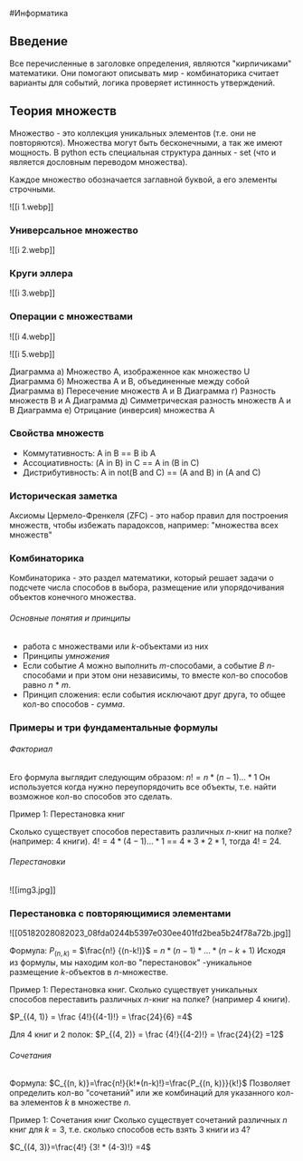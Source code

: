 #Информатика
## Введение

Все перечисленные в заголовке определения, являются "кирпичиками" математики. Они помогают описывать мир - комбинаторика считает варианты для событий, логика проверяет истинность утверждений.

## Теория множеств

Множество - это коллекция уникальных элементов (т.е. они не повторяются). Множества могут быть бесконечными, а так же имеют мощность. В python есть специальная структура данных - set (что и является дословным переводом множества).

Каждое множество обозначается заглавной буквой, а его элементы строчными.

![[i 1.webp]]
### Универсальное множество

![[i 2.webp]]
### Круги эллера

![[i 3.webp]]
### Операции с множествами

![[i 4.webp]]

![[i 5.webp]]

Диаграмма а) Множество А, изображенное как множество U
Диаграмма б) Множества А и В, объединенные между собой
Диаграмма в) Пересечение множеств А и В
Диаграмма г) Разность множеств В и А
Диаграмма д) Симметрическая разность множеств А и В
Диаграмма е) Отрицание (инверсия) множества А

### Свойства множеств

- Коммутативность: A in B == B ib A 
- Ассоциативность: (A in B) in C == A in (B in C) 
- Дистрибутивность: A in not(B and C) == (A and B) in (A and C)

### Историческая заметка
Аксиомы Цермело-Френкеля (ZFC) - это набор правил для построения множеств, чтобы избежать парадоксов, например: "множества всех множеств"

### Комбинаторика

Комбинаторика - это раздел математики, который решает задачи о подсчете числа способов в выбора, размещение или упорядочивания объектов конечного множества. 

###### Основные понятия и принципы

- работа с множествами или $k$-объектами из них
- Принципы $умножения$
- Если событие $A$ можно выполнить $m$-способами, а событие $B$ $n$-способами и при этом они независимы, то вместе кол-во способов равно $n$ $*$ $m$.
- Принцип сложения: если события исключают друг друга, то общее кол-во способов - $сумма$.

### Примеры и три фундаментальные формулы

###### Факториал

Его формула выглядит следующим образом: $n! = n*(n-1)...*1$
Он используется когда нужно переупорядочить все объекты, т.е. найти возможное кол-во способов это сделать.

Пример 1: Перестановка книг

Сколько существует способов переставить различных $n$-книг на полке?(например: 4 книги). $4! = 4*(4-1)...*1$ == $4 * 3 * 2 * 1$, тогда 4! = 24.

###### Перестановки 

![[img3.jpg]]

### Перестановка с повторяющимися элементами

![[05182028082023_08fda0244b5397e030ee401fd2bea5b24f78a72b.jpg]]

Формула: $P_{(n, k)}$  =  $\frac{n!} {(n-k!)}$  = $n * (n-1)*...*(n-k+1)$ 
Исходя из формулы, мы находим кол-во "перестановок" 
 -уникальное размещение $k$-объектов в $n$-множестве.

Пример 1: Перестановка книг.
Сколько существует уникальных способов переставить различных $n$-книг на полке? (например 4 книги).

$P_{(4, 1)} = \frac {4!}{(4-1)!} = \frac{24}{6} =4$ 

Для 4 книг и 2 полок:
$P_{(4, 2)} = \frac {4!}{(4-2)!} = \frac{24}{2} =12$ 

###### Сочетания

Формула: $C_{(n, k)}=\frac{n!}{k!*(n-k)!}=\frac{P_{(n, k)}}{k!}$
Позволяет определить кол-во "сочетаний" или же комбинаций для указанного кол-ва элементов $k$ в множестве $n$.

Пример 1: Сочетания книг
Сколько существует сочетаний различных $n$ книг для $k = 3$, т.е. сколько способов есть  взять 3 книги из 4?

$C_{(4, 3)}=\frac{4!} {3! * (4-3)!} =4$



